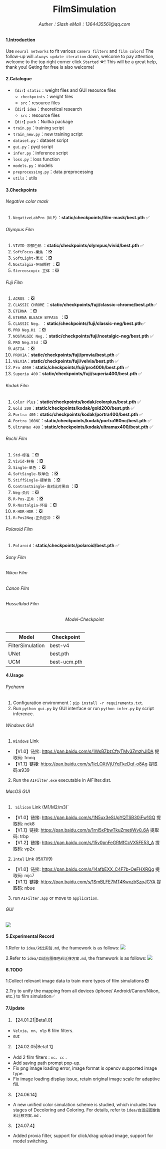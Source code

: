 <center><h1>FilmSimulation</h1></center>

<center>
  <h6>
    Auther：Slash	eMail：1364435561@qq.com
  </h6>
</center>

#### 1.Introduction

Use `neural networks` to fit various `camera filters` and `film colors`! The follow-up will `always update iteration` down, welcome to pay attention, welcome to the top right corner click `Started` ☆! This will be a great help, thank you! Geting for free is also welcome!

#### 2.Catalogue

- `【dir】static`：weight files and GUI resource files
  - `checkpoints`：weight files
  - `src`：resource files
- `【dir】idea`：theoretical research
  - `src`：resource files
- `【dir】pack`：Nuitka package
- `train.py`：training script
- `train_new.py`：new training script
- `dataset.py`：dataset script
- `gui.py`：pyqt script
- `infer.py`：inference script
- `loss.py`：loss function
- `models.py`：models
- `preprocessing.py`：data preprocessing
- `utils`：utils

#### 3.Checkpoints

###### Negative color mask

1. `NegativeLabPro（NLP`）：**static/checkpoints/film-mask/best.pth** ✅️

###### Olympus Film

1. `VIVID-浓郁色彩` ：**static/checkpoints/olympus/vivid/best.pth** ✅
2. `SoftFocus-柔焦` ：❎
3. ️`SoftLight-柔光` ：❎
4. `Nostalgia-怀旧颗粒` ：❎
5. `Stereoscopic-立体` ：❎

###### Fuji Film

1. `ACROS `：❎
2. `CLASSIC CHROME` ：**static/checkpoints/fuji/classic-chrome/best.pth**✅
3. `ETERNA `：❎
4. `ETERNA BLEACH BYPASS `：❎
5. `CLASSIC Neg. `：**static/checkpoints/fuji/classic-neg/best.pth**✅
6. `PRO Neg.Hi `：❎
7. `NOSTALGIC Neg.`：**static/checkpoints/fuji/nostalgic-neg/best.pth** ✅
8. `PRO Neg.Std` ：❎
9. `ASTIA `：❎
10. `PROVIA`：**static/checkpoints/fuji/provia/best.pth** ✅
11. `VELVIA`：**static/checkpoints/fuji/velvia/best.pth** ✅
12. `Pro 400H`：**static/checkpoints/fuji/pro400h/best.pth** ✅
13. `Superia 400`：**static/checkpoints/fuji/superia400/best.pth** ✅


###### Kodak Film

1. `Color Plus`：**static/checkpoints/kodak/colorplus/best.pth** ✅
2. `Gold 200`：**static/checkpoints/kodak/gold200/best.pth** ✅
3. `Portra 400`：**static/checkpoints/kodak/portra400/best.pth** ✅
4. `Portra 160NC`：**static/checkpoints/kodak/portra160nc/best.pth** ✅ 
5. `UltraMax 400`：**static/checkpoints/kodak/ultramax400/best.pth** ✅

###### Rochi Film

1. `Std-标准` ：❎
2. `Vivid-鲜艳` ：❎
3. `Single-单色` ：❎
4. `SoftSingle-软单色` ：❎
5. `StiffSingle-硬单色` ：❎
6. `ContrastSingle-高对比对黑白` ：❎
7. `Neg-负片` ：❎
8. `R-Pos-正片` ：❎
9. `R-Nostalgia-怀旧` ：❎
10. `R-HDR-HDR` ：❎
11. `R-Pos2Neg-正负逆冲` ：❎

###### Polaroid Film

1. `Polaroid`：**static/checkpoints/polaroid/best.pth** ✅

###### Sony Film

###### Nikon Film

###### Canon Film

###### Hasselblad Film

<center><h6>Model-Checkpoint</h6></center>

| Model            | Checkpoint   |
| ---------------- | ------------ |
| FilterSimulation | best-v4      |
| UNet             | best.pth     |
| UCM              | best-ucm.pth |

#### 4.Usage

###### Pycharm

1. Configuration environment：`pip install -r requirements.txt`.
2. Run `python gui.py` by GUI interface or run `python infer.py` by script inference.

###### Windows GUI

1. `Windows` Link

- 【V1.0】链接: https://pan.baidu.com/s/1WsBZbzCftyTMy3ZmzhJlDA 提取码: fmnq
- 【V1.1】链接: https://pan.baidu.com/s/1icLOXtVjUYqTkeDqf-o8Ag 提取码:e939

2. Run the `AIFilter.exe` executable in AIFilter.dist.

###### MacOS GUI

1. ` Silicon` Link (M1/M2/m3)`

- 【V1.0】链接: https://pan.baidu.com/s/1N5ux3eSUgYQTSB30iFw1GQ 提取码: nck8 
- 【V1.1】链接: https://pan.baidu.com/s/1rnI5xPbwTkuZmetiWv0_6A 提取码: trbp 
- 【V1.2】链接: https://pan.baidu.com/s/15v0pnFeGRMfCcVX5FE53_A 提取码: vp2x

2. `Intel` Link (i5/i7/i9)

- 【V1.0】链接: https://pan.baidu.com/s/14afbEXX_C4F7b-OeFHXRQg 提取码: mjc7 
- 【V1.1】链接: https://pan.baidu.com/s/1SmBLFE7MT4KwxzbSzpJGYA 提取码: nbue 

3. run `AIFilter.app` or move to `application`.

###### GUI

![](/Users/maoyufeng/slash/project/filter4free/src/comment.jpg)

#### 5.Experimental Record

1.Refer to `idea/对比实验.md`, the framework is as follows:
![](/Users/maoyufeng/slash/project/filter4free/idea/src/模型架构.png)

2.Refer to `idea/自适应图像色彩迁移方案.md`, the framework is as follows:
![](/Users/maoyufeng/slash/project/filter4free/idea/src/model.png)

#### 6.TODO

1.Collect relevant image data to train more types of film simulations ❎

2.Try to unify the mapping from all devices (iphone/ Android/Canon/Nikon, etc.) to film simulation✅

#### 7.Update

1. 【24.01.21|Beta1.0】

- `Velvia`、`nn`、`nlp` 6 film filters.
- `GUI`

2. 【24.02.05|Beta1.1】

- Add 2 film filters : `nc`、`cc` .
- Add saving path prompt pop-up.
- Fix png image loading error, image format is opencv supported image type.
- Fix image loading display issue, retain original image scale for adaptive fill.

3. 【24.06.14】

- A new unified color simulation scheme is studied, which includes two stages of Decoloring and Coloring. For details, refer to `idea/自适应图像色彩迁移方案.md` .

3. 【24.07.4】

- Added provia filter, support for click/drag upload image, support for model switching.
